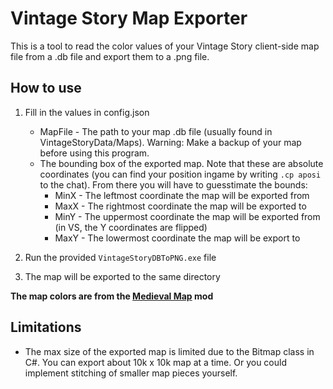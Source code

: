 ﻿# Vintage Story Map Exporter

This is a tool to read the color values of your Vintage Story client-side map file
from a .db file and export them to a .png file. 

## How to use

1. Fill in the values in config.json
   * MapFile - The path to your map .db file (usually found in VintageStoryData/Maps). Warning: Make a backup of your map before using this program. 
   * The bounding box of the exported map. Note that these are absolute coordinates (you can find your position ingame by writing `.cp aposi` to the chat). From there you will have to guesstimate the bounds:
     * MinX - The leftmost coordinate the map will be exported from
     * MaxX - The rightmost coordinate the map will be exported to
     * MinY - The uppermost coordinate the map will be exported from (in VS, the Y coordinates are flipped)
     * MaxY - The lowermost coordinate the map will be export to

2. Run the provided `VintageStoryDBToPNG.exe` file
3. The map will be exported to the same directory

**The map colors are from the [Medieval Map](https://mods.vintagestory.at/medievalmap) mod**

## Limitations

* The max size of the exported map is limited due to the Bitmap class in C#. You can export about 10k x 10k map at a time. Or you could implement stitching of smaller map pieces yourself. 
